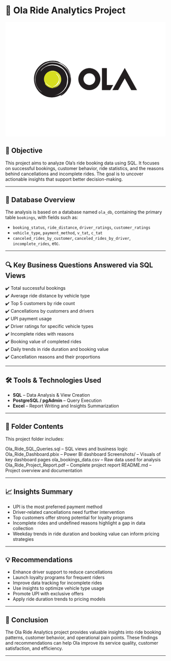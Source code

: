 # 🚗 Ola Ride Analytics Project

![Project Logo](logo.png)

## 🎯 Objective  
This project aims to analyze Ola’s ride booking data using SQL. It focuses on successful bookings, customer behavior, ride statistics, and the reasons behind cancellations and incomplete rides. The goal is to uncover actionable insights that support better decision-making.

---

## 🧱 Database Overview  
The analysis is based on a database named `ola_db`, containing the primary table `bookings`, with fields such as:
- `booking_status`, `ride_distance`, `driver_ratings`, `customer_ratings`
- `vehicle_type`, `payment_method`, `v_tat`, `c_tat`
- `canceled_rides_by_customer`, `canceled_rides_by_driver`, `incomplete_rides`, etc.

---

## 🔍 Key Business Questions Answered via SQL Views  
✔️ Total successful bookings  
✔️ Average ride distance by vehicle type  
✔️ Top 5 customers by ride count  
✔️ Cancellations by customers and drivers  
✔️ UPI payment usage  
✔️ Driver ratings for specific vehicle types  
✔️ Incomplete rides with reasons  
✔️ Booking value of completed rides  
✔️ Daily trends in ride duration and booking value  
✔️ Cancellation reasons and their proportions  

---

## 🛠 Tools & Technologies Used  
- **SQL** – Data Analysis & View Creation  
- **PostgreSQL / pgAdmin** – Query Execution  
- **Excel** – Report Writing and Insights Summarization  

---

## 📌 Folder Contents
This project folder includes:

Ola_Ride_SQL_Queries.sql – SQL views and business logic
Ola_Ride_Dashboard.pbix – Power BI dashboard
Screenshots/ – Visuals of key dashboard pages
ola_bookings_data.csv – Raw data used for analysis
Ola_Ride_Project_Report.pdf – Complete project report
README.md – Project overview and documentation 

---

## 📈 Insights Summary  
- UPI is the most preferred payment method  
- Driver-related cancellations need further intervention  
- Top customers offer strong potential for loyalty programs  
- Incomplete rides and undefined reasons highlight a gap in data collection  
- Weekday trends in ride duration and booking value can inform pricing strategies

---

## 💡 Recommendations  
- Enhance driver support to reduce cancellations  
- Launch loyalty programs for frequent riders  
- Improve data tracking for incomplete rides  
- Use insights to optimize vehicle type usage  
- Promote UPI with exclusive offers  
- Apply ride duration trends to pricing models  

---

## 📍 Conclusion  
The Ola Ride Analytics project provides valuable insights into ride booking patterns, customer behavior, and operational pain points. These findings and recommendations can help Ola improve its service quality, customer satisfaction, and efficiency.

---

